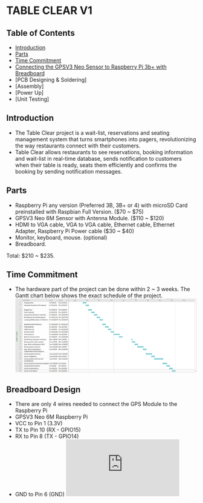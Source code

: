 # TABLE CLEAR V1

## Table of Contents
* [Introduction](#intro)
* [Parts](#parts)
* [Time Commitment](#time)
* [Connecting the GPSV3 Neo Sensor to Raspberry Pi 3b+ with Breadboard](#bread)
* [PCB Designing & Soldering]
* [Assembly]
* [Power Up]
* [Unit Testing]

## <a name="intro">Introduction</a>
* The Table Clear project is a wait-list, reservations and seating management system that turns smartphones into pagers, revolutionizing the way restaurants connect with their customers.
* Table Clear allows restaurants to see reservations, booking information and wait-list in real-time database, sends notification to customers when their table is ready, seats them efficiently and confirms the booking by sending notification messages.

## <a name="parts">Parts</a>
* Raspberry Pi any version (Preferred 3B, 3B+ or 4) with microSD Card preinstalled with Raspbian Full Version. ($70 ~ $75)
* GPSV3 Neo 6M Sensor with Antenna Module. ($110 ~ $120)
* HDMI to VGA cable, VGA to VGA cable, Ethernet cable, Ethernet Adapter, Raspberry Pi Power cable ($30 ~ $40)
* Monitor, keyboard, mouse. (optional)
* Breadboard.

Total: $210 ~ $235. 

## <a name="time">Time Commitment</a>
* The hardware part of the project can be done within 2 ~ 3 weeks. The Gantt chart below shows the exact schedule of the project.
![GanttChart](https://github.com/benjaminle9x/Table-ClearV1/blob/master/Images%20Folder/schedule.png)

## <a name="bread">Breadboard Design</a>
* There are only 4 wires needed to connect the GPS Module to the Raspberry Pi
* GPSV3 Neo 6M              Raspberry Pi
* VCC               to      Pin 1 (3.3V)
* TX                to      Pin 10 (RX - GPIO15)
* RX                to      Pin 8 (TX - GPIO14)
* GND               to      Pin 6 (GND)
![Breadboard](https://github.com/benjaminle9x/Table-ClearV1/blob/master/Electric%20Folder/GY-NEO6MV2_bb.pdf)


